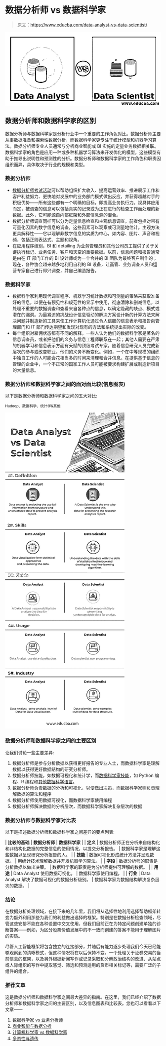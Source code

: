 # 数据分析师 vs 数据科学家

> 原文：<https://www.educba.com/data-analyst-vs-data-scientist/>

![Data Analyst vs Data Scientist](img/1a71fe25216e36f0970a8c10c53f2f62.png)



## 数据分析师和数据科学家的区别

数据分析师与数据科学家是分析行业中一个重要的工作角色对比。数据分析师主要从事数据准备和探索性数据分析，而数据科学家更专注于统计模型和机器学习算法。数据分析师专业人员通常与分析商业智能或 BI 实施的定量业务数据相关联。数据科学家的角色是应用一种或多种机器学习算法来开发优化的模型，这些模型有助于推导出说明性和预测性的分析。数据分析师和数据科学家的工作角色和职责因组织而异，具体取决于行业的规模和类型。

### 数据分析师

*   [数据分析师考试活动](https://www.educba.com/what-is-data-analyst/)可以帮助组织扩大收入、提高运营效率、推进展示工作和客户利益努力、更快地对发展中的业务部门模式做出反应，并获得超越对手的积极优势——所有这些都有一个明确的目标，即提高业务执行力。视具体应用而定，被调查的信息可以包括真实的记录或为正在进行的检查工作而处理的新数据。此外，它可能源自内部框架和外部信息源的混合。
*   数据分析师调查同样可以分为定量信息检查和主观信息调查。前者包括对带有可量化因素的数字信息的调查，这些因素可以观察或可测量地估计。主观方法更具解释性——它以理解非数字信息的实质为中心，如内容、图片、声音和视频，包括正则表达式、主题和视角。
*   在应用程序级别，BI 和 detailing 为业务管理员和其他公司员工提供了关于关键执行标记、业务任务、客户和天空的重要数据。以前，信息问题和报告通常是由在 IT 部门工作的 BI 设计师或为一个合并的 BI 团队为最终客户制作的；现在，各种协会越来越多地利用自利的 BI 设备，让高管、业务调查人员和运营专家自己进行即兴调查，并自己编造报告。

### 数据科学家

*   数据科学家利用现代调查程序、机器学习统计数据和可测量的策略来获取准备好的信息，以便在有预见性和规范性的显示中使用，彻底清除和删减信息，以处理不重要的数据调查和查看来自各种点的信息，以确定隐藏的缺点、模式或潜在的漏洞。为最紧迫的挑战设计信息驱动的解决方案设计新的计算方法来解决问题并制造新的工具来使工作计算机化通过令人信服的信息表示和报告向管理部门和 IT 部门传达期望和发现对现有的方法和系统提出实际的改变。
*   每个组织对雇佣状态都有不同的解释。一些人认为他们的数据科学家是著名的信息调查员，或者把他们的义务与信息工程师联系在一起；其他人需要在严肃的机器学习和信息表示方面有天赋的顶级考试专家。随着信息研究人员完成新层次的参与或改变职业，他们的义务不断变化。例如，一个在中等规模的组织中独自工作的人可能会花相当多的时间来清理和合并信息。在提供基于信息的管理的企业中，一个不正常的国家工作人员可能被要求构建扩展或制造新项目的大量信息。

### 数据分析师和数据科学家之间的面对面比较(信息图表)

以下是数据分析师和数据科学家之间的五大对比:

<small>Hadoop、数据科学、统计学&其他</small>

![Data Analyst vs Data Scientist Infographics](img/4cd2ab5091b8e712f5dced382699a9b5.png)



### 数据分析师和数据科学家之间的主要区别

让我们讨论一些主要差异:

1.  数据分析师是参与分析数据以获得更好报告的专业人士，而数据科学家是理解数据以获得更好数据结构的研究分析师。
2.  数据分析师技能，如数据可视化和统计学，而[数据科学家技能](https://www.educba.com/data-scientist-skills/)，如 Python 编程、R 编程和[其他数据科学语言](https://www.educba.com/data-science-languages/)。
3.  数据分析师负责数据的分析和可视化，以便做出决策，而数据科学家则负责理解数据的算法和程序
4.  数据分析师使用数据可视化，而数据科学家使用编程
5.  数据分析师解决数据的分析层次，而数据科学家解决复杂层次的数据

### 数据分析师与数据科学家对比表

以下是描述数据分析师和数据科学家之间差异的要点列表:

| **比较的基础** | **数据分析师** | **数据科学家** |
| **定义** | 数据分析师正在分析来自结构化和非结构化数据的完整信息的使用情况，以提交分析报告。 | 数据科学家是理解这些数据以呈现研究分析报告的人。 |
| **技能** | 数据可视化形成统计方法并呈现数据。 | 用统计技术理解数据并开发机器学习算法。 |
| **字段** | 数据分析师的职责是分析数据以做出决策。 | 数据科学家的职责是为分析师提供可理解的数据。 |
| **用途** | Data Analyst 使用数据可视化。 | 数据科学家使用编程。 |
| **行业** | Data Analyst 解决了数据可视化的数据分析级别。 | 数据科学家为数据结构解决复杂层次的数据。 |

### 结论

在数据分析处理领域，在接下来的几年里，我们将从选择性地利用选择帮助框架转变为额外利用那些为我们的利益做出选择的框架。特别是在数据分析检查领域，尽管这些安排不能在各种设置中交叉使用，但我们目前正在为特定问题创建单独的诊断答案——例如，为区分股票价值发展中的不一致而创建的答案不能用于理解图片的实质。

尽管人工智能框架将包含独立的连接部分，并随后有能力逐步处理我们今天已经能够观察到的清晰模式，但这种情况将在以后保持不变。一个处理关于证券交易的当前信息的框架，以及另外根据新闻写作或记录采取和分解政治结构的改进、从站点或人际组织的写作中提取感觉、筛选和预测适用的货币相关标记等，需要广泛的子组件的组合。

### 推荐文章

这是数据分析师和数据科学家之间最大差异的指南。在这里，我们已经介绍了数据分析师和数据科学家之间的主要区别，以及信息图表和比较表。您也可以看看以下文章——

1.  [数据科学家 vs 业务分析师](https://www.educba.com/data-scientist-vs-business-analyst/)
2.  [商业智能与数据分析](https://www.educba.com/business-intelligence-vs-data-analytics/)
3.  [计算机科学家 vs 数据科学家](https://www.educba.com/computer-scientist-vs-data-scientist/)
4.  [多态性与遗传](https://www.educba.com/polymorphism-vs-inheritance/)





